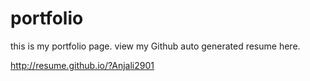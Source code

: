 # portfolio

this is my portfolio page.
view my Github auto generated resume here.

http://resume.github.io/?Anjali2901
